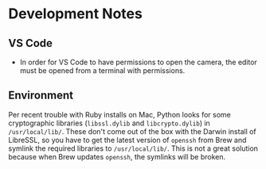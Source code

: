 # Development Notes

## VS Code

- In order for VS Code to have permissions to open the camera, the editor must be opened from a terminal with permissions.

## Environment

Per recent trouble with Ruby installs on Mac, Python looks for some cryptographic libraries (`libssl.dylib` and `libcrypto.dylib`) in `/usr/local/lib/`. These don't come out of the box with the Darwin install of LibreSSL, so you have to get the latest version of `openssh` from Brew and symlink the required libraries to `/usr/local/lib/`. This is not a great solution because when Brew updates `openssh`, the symlinks will be broken.
